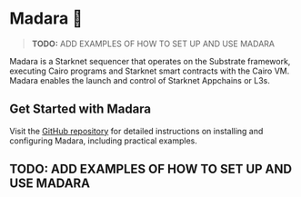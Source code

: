 # Madara 🚧

> **TODO:** ADD EXAMPLES OF HOW TO SET UP AND USE MADARA

Madara is a Starknet sequencer that operates on the Substrate framework, executing Cairo programs and Starknet smart contracts with the Cairo VM. Madara enables the launch and control of Starknet Appchains or L3s.

## Get Started with Madara

Visit the [GitHub repository](https://github.com/madara) for detailed instructions on installing and configuring Madara, including practical examples.

## TODO: ADD EXAMPLES OF HOW TO SET UP AND USE MADARA
